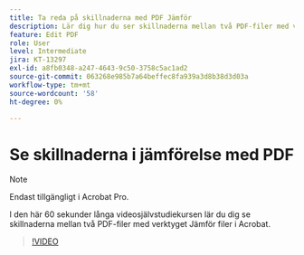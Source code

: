 ```yaml
---
title: Ta reda på skillnaderna med PDF Jämför
description: Lär dig hur du ser skillnaderna mellan två PDF-filer med verktyget Jämför filer i Acrobat
feature: Edit PDF
role: User
level: Intermediate
jira: KT-13297
exl-id: a8fb0348-a247-4643-9c50-3758c5ac1ad2
source-git-commit: 063268e985b7a64beffec8fa939a3d8b38d3d03a
workflow-type: tm+mt
source-wordcount: '58'
ht-degree: 0%

---
```


# Se skillnaderna i jämförelse med PDF

>[!NOTE]
>
>Endast tillgängligt i Acrobat Pro.

I den här 60 sekunder långa videosjälvstudiekursen lär du dig se skillnaderna mellan två PDF-filer med verktyget Jämför filer i Acrobat.

>[!VIDEO](https://video.tv.adobe.com/v/3437475?quality=12&learn=on&hidetitle=true&captions=swe)
